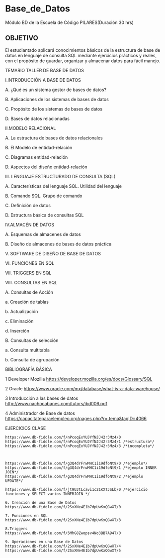 # Base_de_Datos
Módulo BD  de la Escuela de Código PILARES(Duración 30 hrs)

## OBJETIVO
El estudiantado aplicará conocimientos básicos de la estructura de base de datos
en lenguaje de consulta SQL mediante ejercicios prácticos y reales, con el propósito de guardar,
organizar y almacenar datos para fácil manejo.

TEMARIO TALLER DE BASE DE DATOS

I.INTRODUCCIÓN A BASE DE DATOS

  A. ¿Qué es un sistema gestor de bases de datos?
  
  B. Aplicaciones de los sistemas de bases de datos
  
  C. Propósito de los sistemas de bases de datos
  
  D. Bases de datos relacionadas
  
II.MODELO RELACIONAL

  A. La estructura de bases de datos relacionales
  
  B. El Modelo de entidad-relación
  
  C. Diagramas entidad-relación
  
  D. Aspectos del diseño entidad-relación
  
III. LENGUAJE ESTRUCTURADO DE CONSULTA (SQL)

  A. Características del lenguaje SQL. Utilidad del lenguaje
  
  B. Comando SQL. Grupo de comando
  
  C. Definición de datos
  
  D. Estructura básica de consultas SQL
  
IV.ALMACÉN DE DATOS

  A. Esquemas de almacenes de datos
  
  B. Diseño de almacenes de bases de datos práctica
  
  V. SOFTWARE DE DISEÑO DE BASE DE DATOS
  
VI. FUNCIONES EN SQL

VII. TRIGGERS EN SQL

VIII. CONSULTAS EN SQL

  A. Consultas de Acción
  
   a. Creación de tablas
    
   b. Actualización
    
   c. Eliminación
    
   d. Inserción
    
  B. Consultas de selección
      
   a. Consulta multitabla
    
   b. Consulta de agrupación
   
   
   BIBLIOGRAFÍA BÁSICA

1 Developer Mozilla https://developer.mozilla.org/es/docs/Glossary/SQL

2 Oracle https://www.oracle.com/mx/database/what-is-a-data-warehouse/

3 Introducción a las bases de datos http://www.nachocabanes.com/tutors/ibd006.pdf

4 Administrador de Base de datos https://capacitateparaelempleo.org/pages.php?r=.tema&tagID=4066

EJERCICIOS CLASE

    https://www.db-fiddle.com/f/nPcoqExYUJYfNJJ42r3Mz4/0 
    https://www.db-fiddle.com/f/nPcoqExYUJYfNJJ42r3Mz4/1 /*estructura*/
    https://www.db-fiddle.com/f/nPcoqExYUJYfNJJ42r3Mz4/3 /*incompleta*/
    
    
    
    https://www.db-fiddle.com/f/g3Q4drFrwMHC1i19dfoNt9/0 /*ejemplo*/
    https://www.db-fiddle.com/f/g3Q4drFrwMHC1i19dfoNt9/1 /*ejemplo INNER JOIN*/
    https://www.db-fiddle.com/f/g3Q4drFrwMHC1i19dfoNt9/2 /*ejemplo UPDATE*/
    
    https://www.db-fiddle.com/f/jt9U3tLcavi1c21KXTJSLb/0 /*ejercicio funciones y SELECT varios INNERJOIN */
    
    6. Creación de una Base de Datos
    https://www.db-fiddle.com/f/2SxXNe4E1b7dpUwKxQGwXT/0

    7. Funciones en SQL
    https://www.db-fiddle.com/f/2SxXNe4E1b7dpUwKxQGwXT/3
    
    8.Triggers
    https://www.db-fiddle.com/f/5MhG8Zwopsv4No3BB7A94T/0

    9. Operaciones en una Base de Datos
    https://www.db-fiddle.com/f/2SxXNe4E1b7dpUwKxQGwXT/4
    https://www.db-fiddle.com/f/2SxXNe4E1b7dpUwKxQGwXT/5
    
    

